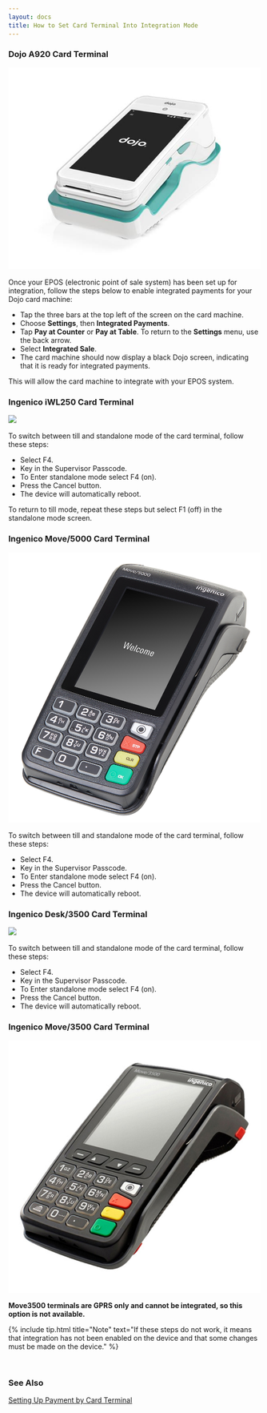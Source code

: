 ```yaml
---
layout: docs
title: How to Set Card Terminal Into Integration Mode
---
```


### Dojo A920 Card Terminal

   ![](media/garagehive-dojo-a920-card-terminal.png)

Once your EPOS (electronic point of sale system) has been set up for integration, follow the steps below to enable integrated payments for your Dojo card machine:

- Tap the three bars at the top left of the screen on the card machine.
- Choose **Settings**, then **Integrated Payments**.
- Tap **Pay at Counter** or **Pay at Table**. To return to the **Settings** menu, use the back arrow.
- Select **Integrated Sale**.
- The card machine should now display a black Dojo screen, indicating that it is ready for integrated payments.

This will allow the card machine to integrate with your EPOS system.

### Ingenico iWL250 Card Terminal

   ![](media/garagehive-ingenico-iwl250-card-terminal.png)

To switch between till and standalone mode of the card terminal, follow these steps:

- Select F4.
- Key in the Supervisor Passcode.
- To Enter standalone mode select F4 (on).
- Press the Cancel button.
- The device will automatically reboot.

To return to till mode, repeat these steps but select F1 (off) in the standalone mode screen.

### Ingenico Move/5000 Card Terminal

   ![](media/garagehive-ingenico-move5000-card-terminal.png)

To switch between till and standalone mode of the card terminal, follow these steps:

- Select F4.
- Key in the Supervisor Passcode.
- To Enter standalone mode select F4 (on).
- Press the Cancel button.
- The device will automatically reboot.

### Ingenico Desk/3500 Card Terminal

   ![](media/garagehive-ingenico-desk3500-card-terminal.png)

To switch between till and standalone mode of the card terminal, follow these steps:

- Select F4.
- Key in the Supervisor Passcode.
- To Enter standalone mode select F4 (on).
- Press the Cancel button.
- The device will automatically reboot.

### Ingenico Move/3500 Card Terminal

![](media/garagehive-ingenico-move3500-card-terminal.png)

**Move3500 terminals are GPRS only and cannot be integrated, so this option is not available.**

{% include tip.html title="Note" text="If these steps do not work, it means that integration has not been enabled on the device and that some changes must be made on the device." %}


<br>

### **See Also**
[Setting Up Payment by Card Terminal](garagehive-setting-up-payment-by-card-terminal.html)

